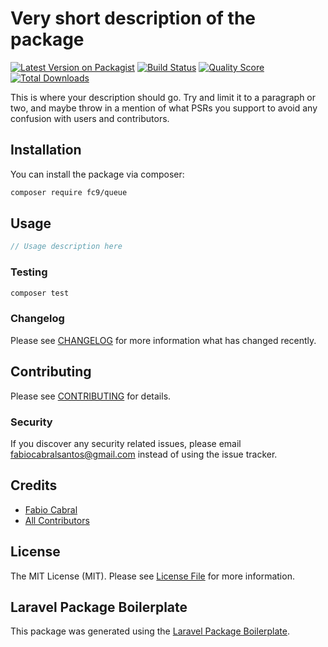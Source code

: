 # Very short description of the package

[![Latest Version on Packagist](https://img.shields.io/packagist/v/fc9/localization.svg?style=flat-square)](https://packagist.org/packages/fc9/localization)
[![Build Status](https://img.shields.io/travis/fc9/localization/master.svg?style=flat-square)](https://travis-ci.org/fc9/localization)
[![Quality Score](https://img.shields.io/scrutinizer/g/fc9/localization.svg?style=flat-square)](https://scrutinizer-ci.com/g/fc9/localization)
[![Total Downloads](https://img.shields.io/packagist/dt/fc9/localization.svg?style=flat-square)](https://packagist.org/packages/fc9/localization)

This is where your description should go. Try and limit it to a paragraph or two, and maybe throw in a mention of what PSRs you support to avoid any confusion with users and contributors.

## Installation

You can install the package via composer:

```bash
composer require fc9/queue
```

## Usage

``` php
// Usage description here
```

### Testing

``` bash
composer test
```

### Changelog

Please see [CHANGELOG](CHANGELOG.md) for more information what has changed recently.

## Contributing

Please see [CONTRIBUTING](CONTRIBUTING.md) for details.

### Security

If you discover any security related issues, please email fabiocabralsantos@gmail.com instead of using the issue tracker.

## Credits

- [Fabio Cabral](https://github.com/fc9)
- [All Contributors](../../contributors)

## License

The MIT License (MIT). Please see [License File](LICENSE.md) for more information.

## Laravel Package Boilerplate

This package was generated using the [Laravel Package Boilerplate](https://laravelpackageboilerplate.com).